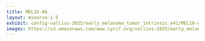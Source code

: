 ```yaml
---
title: MEL16-A6
layout: minerva-1-5
exhibit: config-vallius-2025/early_melanoma_tumor_intrinsic_e41/MEL16-A6
images: https://s3.amazonaws.com/www.cycif.org/vallius-2025/early_melanoma_tumor_intrinsic_e41/MEL16-A6
---
```

